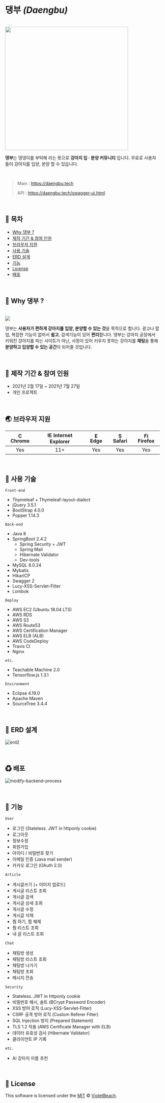 # 댕부 _(Daengbu)_

<br/>

<img src ="https://user-images.githubusercontent.com/63458653/127138647-f3a56cfe-618f-462a-97a1-822a07ecc15e.png" width="400px"/>

<br/>

**댕부**는 댕댕이를 부탁해 라는 뜻으로 **강아지 입 · 분양 커뮤니티** 입니다.
무료로 사용자들이 강아지를 입양, 분양 할 수 있습니다.

<br/>



> Main : <https://daengbu.tech>
>
> API : <https://daengbu.tech/swagger-ui.html>

<br/>

## 🚩 목차

- [Why 댕부 ?](#-why-댕부-)
- [제작 기간 & 참여 인원](#-제작-기간--참여-인원)
- [브라우저 지원](#-브라우저-지원)
- [사용 기술](#-사용-기술)
- [ERD 설계](#-ERD-설계)
- [기능](#-기능)
- [License](#-license)
- [배포](#-배포)

<br/>

## 🔧 Why 댕부 ?

<br/>

<img src ="https://user-images.githubusercontent.com/63458653/127138690-8e7f68ff-956b-4ba3-9159-aa235fc7c12d.png">

<br/>

댕부는 **사용자가 편하게 강아지를 입양, 분양할 수 있는 것**을 목적으로 합니다. 광고나 팝업, 복잡한 기능이 없어서 **쉽고**, 검색기능이 있어 **편리**합니다. 댕부는 강아지 공장에서 키워진 강아지를 파는 사이트가 아닌, 사정이 있어 키우지 못하는 강아지를 **채팅**을 통해  **분양하고 입양할 수 있는 공간**이 되어줄 것입니다.

<br/>

## 👷 제작 기간 & 참여 인원

- 2021년 2월 17일 ~ 2021년 7월 27일
- 개인 프로젝트

<br/>

## 🌏 브라우저 지원

| <img src="https://user-images.githubusercontent.com/1215767/34348387-a2e64588-ea4d-11e7-8267-a43365103afe.png" alt="Chrome" width="16px" height="16px" /> Chrome | <img src="https://user-images.githubusercontent.com/1215767/34348590-250b3ca2-ea4f-11e7-9efb-da953359321f.png" alt="IE" width="16px" height="16px" /> Internet Explorer | <img src="https://user-images.githubusercontent.com/1215767/34348380-93e77ae8-ea4d-11e7-8696-9a989ddbbbf5.png" alt="Edge" width="16px" height="16px" /> Edge | <img src="https://user-images.githubusercontent.com/1215767/34348394-a981f892-ea4d-11e7-9156-d128d58386b9.png" alt="Safari" width="16px" height="16px" /> Safari | <img src="https://user-images.githubusercontent.com/1215767/34348383-9e7ed492-ea4d-11e7-910c-03b39d52f496.png" alt="Firefox" width="16px" height="16px" /> Firefox |
| :----------------------------------------------------------: | :----------------------------------------------------------: | :----------------------------------------------------------: | :----------------------------------------------------------: | :----------------------------------------------------------: |
|                             Yes                              |                             11+                              |                             Yes                              |                             Yes                              |                             Yes                              |

<br/>

## 🎨 사용 기술

`Front-end`

- Thymeleaf + Thymeleaf-layout-dialect
- jQuery 3.5.1
- BootStrap 4.0.0
- Popper 1.14.3

`Back-end`

- Java 8
- SpringBoot 2.4.2
  - Spring Security + JWT
  - Spring Mail
  - Hibernate Validator
  - Dev-tools
- MySQL 8.0.24
- Mybatis
- HikariCP
- Swagger 2
- Lucy-XSS-Servlet-Filter
- Lombok

`Deploy`

- AWS EC2 (Ubuntu 18.04 LTS)
- AWS RDS
- AWS S3
- AWS Route53
- AWS Certification Manager
- AWS ELB (ALB)
- AWS CodeDeploy
- Travis CI
- Nginx

`etc.`

- Teachable Machine 2.0
- Tensorflow.js 1.3.1

`Environment`

- Eclipse 4.19.0
- Apache Maven
- SourceTree 3.4.4

<br/>

## 🧾 ERD 설계

![erd2](https://user-images.githubusercontent.com/63458653/127174920-315f87c6-b9cd-43aa-b2bc-92508e4c2689.png)

<br/>

## ♻ 배포

![modify-backend-process](https://user-images.githubusercontent.com/63458653/130416850-49b1cbde-6080-4941-8687-9e8dac42d486.png)

<br/>

## 📡 기능

`User`

- 로그인 (Stateless. JWT in httponly cookie)
- 로그아웃
- 정보수정
- 회원가입
- 아이디 / 비밀번호 찾기
- 이메일 인증 (Java mail sender)
- 카카오 로그인 (OAuth 2.0)

`Article`

- 게시글쓰기 (+ 이미지 업로드)
- 게시글  리스트 조회
- 게시글 검색
- 게시글 상세 조회
- 게시글 수정
- 게시글 삭제
- 찜 하기, 찜 해제
- 찜 리스트 조회
- 내 글 리스트 조회

`Chat`

- 채팅방 생성
- 채팅방 리스트 조회
- 채팅방 나가기
- 채팅방 조회
- 메시지 전송

`Security`

- Stateless. JWT in httponly cookie
- 비밀번호 해시, 솔트 (BCrypt Password Encoder)
- XSS 방어 로직 (Lucy-XSS-Servlet-Filter)
- CSRF 공격 방어 로직 (Custom Referer Filter)
- SQL Injection 방지 (Prepared Statement)
- TLS 1.2 적용 (AWS Certificate Manager with ELB)
- 데이터 유효성 검사 (Hibernate Validator)
- 클라이언트 IP 기록

`etc.`

- AI 강아지 이름 추천

<br/>

## 📜 License

This software is licensed under the [MIT](https://github.com/VioletBeach/Daengbu/blob/master/LICENSE) © [VioletBeach](https://github.com/VioletBeach).

